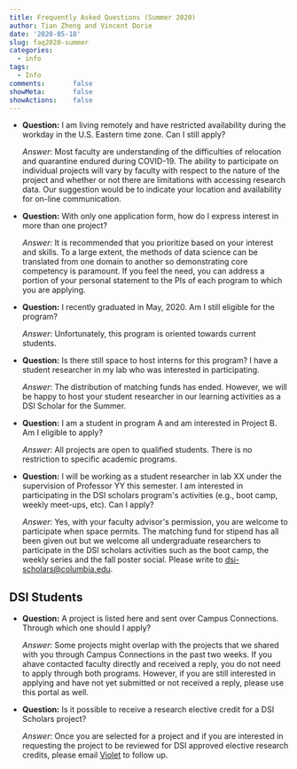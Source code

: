 ```yaml
---
title: Frequently Asked Questions (Summer 2020)
author: Tian Zheng and Vincent Dorie
date: '2020-05-18'
slug: faq2020-summer
categories:
  - info
tags:
  - Info
comments:       false
showMeta:       false
showActions:    false
---
```


+ **Question:** I am living remotely and have restricted availability during the workday in the U.S. Eastern time zone. Can I still apply?

    *Answer*: Most faculty are understanding of the difficulties of relocation and quarantine endured during COVID-19. The ability to participate on individual projects will vary by faculty with respect to the nature of the project and whether or not there are limitations with accessing research data. Our suggestion would be to indicate your location and availability for on-line communication.

+ **Question:** With only one application form, how do I express interest in more than one project?

    *Answer*: It is recommended that you prioritize based on your interest and skills. To a large extent, the methods of data science can be translated from one domain to another so demonstrating core competency is paramount. If you feel the need, you can address a portion of your personal statement to the PIs of each program to which you are applying.

+ **Question:** I recently graduated in May, 2020. Am I still eligible for the program?

    *Answer*: Unfortunately, this program is oriented towards current students.

+ **Question:** Is there still space to host interns for this program?  I have a student researcher in my lab who was interested in participating.

    *Answer*: The distribution of matching funds has ended. However, we will be happy to host your student researcher in our learning activities as a DSI Scholar for the Summer.

+ **Question:** I am a student in program A and am interested in Project B. Am I eligible to apply?

    *Answer*: All projects are open to qualified students. There is no restriction to specific academic programs.

+ **Question:** I will be working as a student researcher in lab XX under the supervision of Professor YY this semester. I am interested in participating in the DSI scholars program's activities (e.g., boot camp, weekly meet-ups, etc). Can I apply?

    *Answer*: Yes, with your faculty advisor's permission, you are welcome to participate when space permits. The matching fund for stipend has all been given out but we welcome all undergraduate researchers to participate in the DSI scholars activities such as the boot camp, the weekly series and the fall poster social. Please write to <dsi-scholars@columbia.edu>.

## DSI Students

+ **Question:** A project is listed here and sent over Campus Connections. Through which one should I apply?

    *Answer*: Some projects might overlap with the projects that we shared with you through Campus Connections in the past two weeks. If you ahave contacted faculty directly and received a reply, you do not need to apply through both programs. However, if you are still interested in applying and have not yet submitted or not received a reply, please use this portal as well.

+ **Question:** Is it possible to receive a research elective credit for a DSI Scholars project?

    *Answer*: Once you are selected for a project and if you are interested in requesting the project to be reviewed for DSI approved elective research credits, please email [Violet](mailto:zy2286@columbia.edu) to follow up.

